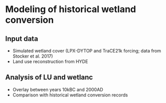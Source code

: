 # Modeling of historical wetland conversion

## Input data 
* Simulated wetland cover (LPX-DYTOP and TraCE21k forcing; data from Stocker et al. 2017)
* Land use reconstruction from HYDE


## Analysis of LU and wetlanc 
* Overlay between years 10kBC and 2000AD 
* Comparison with historical wetland conversion records
